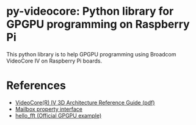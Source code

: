 py-videocore: Python library for GPGPU programming on Raspberry Pi
==================================================================

This python library is to help GPGPU programming using 
Broadcom VideoCore IV on Raspberry Pi boards.

References
==========

- [VideoCore(R) IV 3D Architecture Reference Guide (pdf)](https://www.broadcom.com/docs/support/videocore/VideoCoreIV-AG100-R.pdf)
- [Mailbox property interface](https://github.com/raspberrypi/firmware/wiki/Mailbox-property-interface) 
- [hello_fft (Official GPGPU example)](https://github.com/raspberrypi/firmware/tree/master/opt/vc/src/hello_pi/hello_fft)
